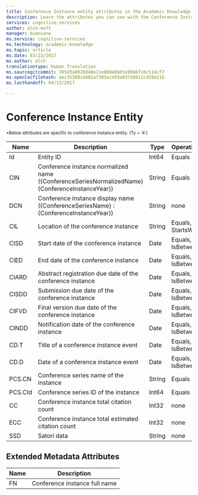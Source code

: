 ```yaml
---
title: Conference Instance entity attributes in the Academic Knowledge API | Microsoft Docs
description: Learn the attributes you can use with the Conference Instance entity in the Academic Knowledge API in Cognitive Services.
services: cognitive-services
author: alch-msft
manager: kuansanw
ms.service: cognitive-services
ms.technology: academic-knowledge
ms.topic: article
ms.date: 03/23/2017
ms.author: alch
translationtype: Human Translation
ms.sourcegitcommit: 785d3a8920d48e11e80048665e9866f16c514cf7
ms.openlocfilehash: aec35368cb602af305ece93a037dd911cd29e216
ms.lasthandoff: 04/12/2017

---
```


# <a name="conference-instance-entity"></a>Conference Instance Entity

<sub> *Below attributes are specific to conference instance entity. (Ty = '4') </sub>

Name    |Description                            |Type       | Operations
------- | ------------------------------------- | --------- | ----------------------------
Id        |Entity ID                                |Int64        |Equals
CIN        |Conference instance normalized name ({ConferenceSeriesNormalizedName} {ConferenceInstanceYear})        |String        |Equals
DCN        |Conference instance display name ({ConferenceSeriesName} : {ConferenceInstanceYear})        |String        |none
CIL        |Location of the conference instance     |String        |Equals,<br/>StartsWith
CISD    |Start date of the conference instance     |Date        |Equals,<br/>IsBetween
CIED    |End date of the conference instance     |Date        |Equals,<br/>IsBetween
CIARD    |Abstract registration due date of the conference instance     |Date        |Equals,<br/>IsBetween
CISDD    |Submission due date of the conference instance     |Date        |Equals,<br/>IsBetween
CIFVD    |Final version due date of the conference instance     |Date        |Equals,<br/>IsBetween
CINDD    |Notification date of the conference instance     |Date        |Equals,<br/>IsBetween
CD.T    |Title of a conference instance event     |Date        |Equals,<br/>IsBetween
CD.D    |Date of a conference instance event     |Date        |Equals,<br/>IsBetween
PCS.CN    |Conference series name of the instance |String     |Equals
PCS.CId    |Conference series ID of the instance |Int64     |Equals
CC        |Conference instance total citation count            |Int32        |none  
ECC        |Conference instance total estimated citation count    |Int32        |none
SSD        |Satori data                             |String        |none

## <a name="extended-metadata-attributes"></a>Extended Metadata Attributes ##

Name    | Description               
--------|---------------------------    
FN        | Conference instance full name
